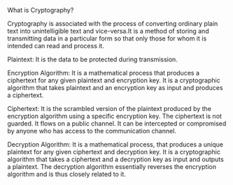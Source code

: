 What is Cryptography?

Cryptography is associated with the process of converting ordinary plain text into unintelligible text and vice-versa.It is a method of storing and transmitting data in a
particular form so that only those for whom it is intended can read and process it.

Plaintext: It is the data to be protected during transmission.

Encryption Algorithm: It is a mathematical process that produces a ciphertext for any given plaintext and encryption key. It is a cryptographic algorithm that takes plaintext and an encryption key as input and produces a ciphertext.

Ciphertext: It is the scrambled version of the plaintext produced by the encryption algorithm using a specific encryption key. The ciphertext is not guarded. It flows on a public channel. It can be intercepted or compromised by anyone who has access to the communication channel.

Decryption Algorithm: It is a mathematical process, that produces a unique plaintext for any given ciphertext and decryption key. It is a cryptographic algorithm that takes a ciphertext and a decryption key as input and outputs a plaintext. The decryption algorithm essentially reverses the encryption algorithm and is thus closely related to it.
